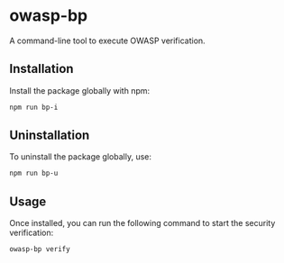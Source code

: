 # owasp-bp

A command-line tool to execute OWASP verification.

## Installation

Install the package globally with npm:

```bash
npm run bp-i
```

## Uninstallation

To uninstall the package globally, use:

```bash
npm run bp-u
```

## Usage

Once installed, you can run the following command to start the security verification:

```bash
owasp-bp verify
```